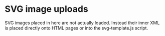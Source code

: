 # SVG image uploads
SVG images placed in here are not actually loaded. Instead their inner XML is
placed directly onto HTML pages or into the svg-template.js script.
